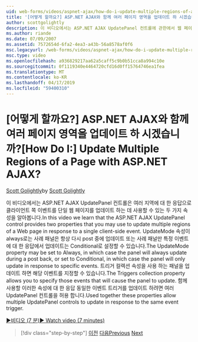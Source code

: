 ```yaml
---
uid: web-forms/videos/aspnet-ajax/how-do-i-update-multiple-regions-of-a-page-with-aspnet-ajax
title: '[어떻게 할까요?] ASP.NET AJAX와 함께 여러 페이지 영역을 업데이트 하 시겠습니까? | Microsoft 문서'
author: scottgolightly
description: 이 비디오에서는 ASP.NET AJAX UpdatePanel 컨트롤에 관한에서 웹 페이지의 여러 영역 업데이트 하는 데 사용할 수 있는 두 개 속성도 제공 있는지 알아보기...
ms.author: riande
ms.date: 07/09/2007
ms.assetid: 7572654d-6fa2-4ea3-a43b-56a8578af0f6
msc.legacyurl: /web-forms/videos/aspnet-ajax/how-do-i-update-multiple-regions-of-a-page-with-aspnet-ajax
msc.type: video
ms.openlocfilehash: a936829217aa62a5caff5c9b0b51cca8a994c10e
ms.sourcegitcommit: 0f1119340e4464720cfd16d0ff15764746ea1fea
ms.translationtype: MT
ms.contentlocale: ko-KR
ms.lasthandoff: 04/17/2019
ms.locfileid: "59400310"
---
```

# <a name="how-do-i-update-multiple-regions-of-a-page-with-aspnet-ajax"></a><span data-ttu-id="4b89c-104">[어떻게 할까요?] ASP.NET AJAX와 함께 여러 페이지 영역을 업데이트 하 시겠습니까?</span><span class="sxs-lookup"><span data-stu-id="4b89c-104">[How Do I:] Update Multiple Regions of a Page with ASP.NET AJAX?</span></span>

<span data-ttu-id="4b89c-105">[Scott Golightly](https://github.com/scottgolightly)</span><span class="sxs-lookup"><span data-stu-id="4b89c-105">by [Scott Golightly](https://github.com/scottgolightly)</span></span>

<span data-ttu-id="4b89c-106">이 비디오에서는 ASP.NET AJAX UpdatePanel 컨트롤은 여러 지역에 대 한 응답으로 클라이언트 쪽 이벤트를 단일 웹 페이지를 업데이트 하는 데 사용할 수 있는 두 가지 속성을 알아봅니다.</span><span class="sxs-lookup"><span data-stu-id="4b89c-106">In this video we learn that the ASP.NET AJAX UpdatePanel control provides two properties that you may use to update multiple regions of a Web page in response to a single client-side event.</span></span> <span data-ttu-id="4b89c-107">UpdateMode 속성이 always로는 사례 패널은 항상 다시 post 중에 업데이트 또는 사례 패널만 특정 이벤트에 대 한 응답에서 업데이트는 Conditional로 설정할 수 있습니다.</span><span class="sxs-lookup"><span data-stu-id="4b89c-107">The UpdateMode property may be set to Always, in which case the panel will always update during a post back, or set to Conditional, in which case the panel will only update in response to specific events.</span></span> <span data-ttu-id="4b89c-108">트리거 컬렉션 속성을 사용 하는 패널을 업데이트 하면 해당 이벤트를 지정할 수 있습니다.</span><span class="sxs-lookup"><span data-stu-id="4b89c-108">The Triggers collection property allows you to specify those events that will cause the panel to update.</span></span> <span data-ttu-id="4b89c-109">함께 사용할 이러한 속성에 대 한 응답 동일한 이벤트 트리거를 업데이트 하려면 여러 UpdatePanel 컨트롤을 허용 합니다.</span><span class="sxs-lookup"><span data-stu-id="4b89c-109">Used together these properties allow multiple UpdatePanel controls to update in response to the same event trigger.</span></span>

[<span data-ttu-id="4b89c-110">&#9654;비디오 (7 분)</span><span class="sxs-lookup"><span data-stu-id="4b89c-110">&#9654; Watch video (7 minutes)</span></span>](https://channel9.msdn.com/Blogs/ASP-NET-Site-Videos/how-do-i-update-multiple-regions-of-a-page-with-aspnet-ajax)

> [!div class="step-by-step"]
> <span data-ttu-id="4b89c-111">[이전](how-do-i-implement-the-ajax-after-processing-pattern.md)
> [다음](how-do-i-choose-between-methods-of-ajax-page-updates.md)</span><span class="sxs-lookup"><span data-stu-id="4b89c-111">[Previous](how-do-i-implement-the-ajax-after-processing-pattern.md)
[Next](how-do-i-choose-between-methods-of-ajax-page-updates.md)</span></span>
